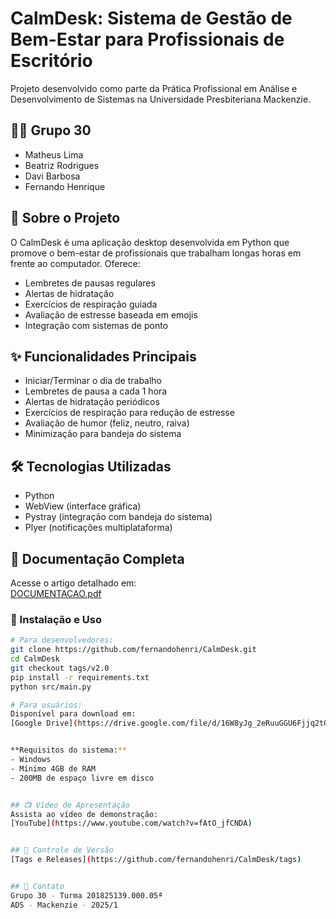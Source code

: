 # CalmDesk: Sistema de Gestão de Bem-Estar para Profissionais de Escritório

Projeto desenvolvido como parte da Prática Profissional em Análise e Desenvolvimento de Sistemas na Universidade Presbiteriana Mackenzie.

## 🧑‍💻 Grupo 30
- Matheus Lima
- Beatriz Rodrigues
- Davi Barbosa
- Fernando Henrique

## 📌 Sobre o Projeto
O CalmDesk é uma aplicação desktop desenvolvida em Python que promove o bem-estar de profissionais que trabalham longas horas em frente ao computador. Oferece:

- Lembretes de pausas regulares
- Alertas de hidratação
- Exercícios de respiração guiada
- Avaliação de estresse baseada em emojis
- Integração com sistemas de ponto

## ✨ Funcionalidades Principais
- Iniciar/Terminar o dia de trabalho
- Lembretes de pausa a cada 1 hora
- Alertas de hidratação periódicos
- Exercícios de respiração para redução de estresse
- Avaliação de humor (feliz, neutro, raiva)
- Minimização para bandeja do sistema

## 🛠️ Tecnologias Utilizadas
- Python
- WebView (interface gráfica)
- Pystray (integração com bandeja do sistema)
- Plyer (notificações multiplataforma)

## 📄 Documentação Completa
Acesse o artigo detalhado em:  
[DOCUMENTACAO.pdf](/DOCUMENTACAO.pdf)  

### 🚀 Instalação e Uso
```bash
# Para desenvolvedores:
git clone https://github.com/fernandohenri/CalmDesk.git
cd CalmDesk
git checkout tags/v2.0
pip install -r requirements.txt
python src/main.py

# Para usuários:
Disponível para download em:  
[Google Drive](https://drive.google.com/file/d/16W8yJg_2eRuuGGU6Fjjq2tONtJbY5jyQ/view?usp=drive_link)


**Requisitos do sistema:**
- Windows
- Mínimo 4GB de RAM
- 200MB de espaço livre em disco


## 📺 Vídeo de Apresentação
Assista ao vídeo de demonstração:  
[YouTube](https://www.youtube.com/watch?v=fAtO_jfCNDA)


## 🔖 Controle de Versão
[Tags e Releases](https://github.com/fernandohenri/CalmDesk/tags)


## 📧 Contato
Grupo 30 - Turma 201825139.000.05ª  
ADS - Mackenzie - 2025/1  
